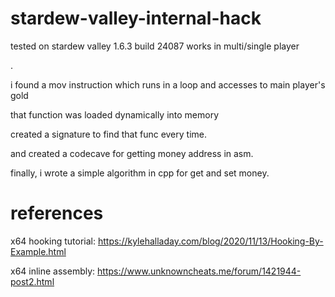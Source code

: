 # stardew-valley-internal-hack
tested on stardew valley 1.6.3 build 24087
works in multi/single player

.

i found a mov instruction which runs in a loop and accesses to main player's gold

that function was loaded dynamically into memory

created a signature to find that func every time.

and created a codecave for getting money address in asm.

finally, i wrote a simple algorithm in cpp for get and set money.

# references
x64 hooking tutorial:
https://kylehalladay.com/blog/2020/11/13/Hooking-By-Example.html 

x64 inline assembly: https://www.unknowncheats.me/forum/1421944-post2.html

